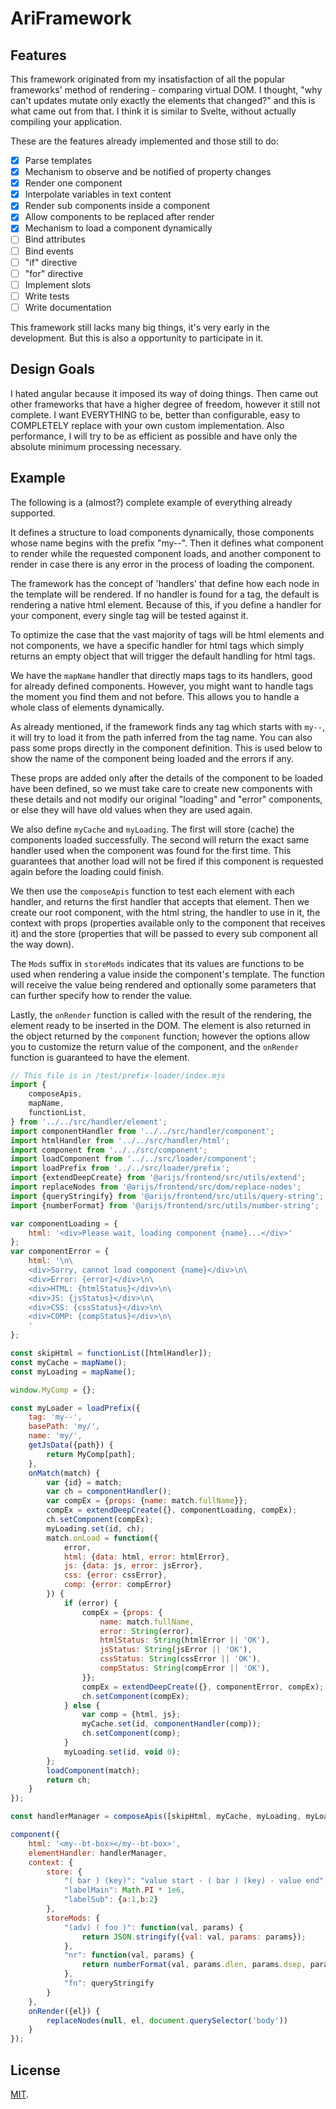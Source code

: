 # AriFramework

## Features

This framework originated from my insatisfaction of all the popular frameworks' method of rendering - comparing virtual DOM. I thought, "why can't updates mutate only exactly the elements that changed?" and this is what came out from that. I think it is similar to Svelte, without actually compiling your application.

These are the features already implemented and those still to do:

- [x] Parse templates
- [x] Mechanism to observe and be notified of property changes
- [x] Render one component
- [x] Interpolate variables in text content
- [x] Render sub components inside a component
- [x] Allow components to be replaced after render
- [x] Mechanism to load a component dynamically
- [ ] Bind attributes
- [ ] Bind events
- [ ] "if" directive
- [ ] "for" directive
- [ ] Implement slots
- [ ] Write tests
- [ ] Write documentation

This framework still lacks many big things, it's very early in the development. But this is also a opportunity to participate in it.

## Design Goals

I hated angular because it imposed its way of doing things. Then came out other frameworks that have a higher degree of freedom, however it still not complete. I want EVERYTHING to be, better than configurable, easy to COMPLETELY replace with your own custom implementation. Also performance, I will try to be as efficient as possible and have only the absolute minimum processing necessary.

## Example

The following is a (almost?) complete example of everything already supported.

It defines a structure to load components dynamically, those components whose name begins with the prefix "my--". Then it defines what component to render while the requested component loads, and another component to render in case there is any error in the process of loading the component.

The framework has the concept of 'handlers' that define how each node in the template will be rendered. If no handler is found for a tag, the default is rendering a native html element. Because of this, if you define a handler for your component, every single tag will be tested against it.

To optimize the case that the vast majority of tags will be html elements and not components, we have a specific handler for html tags which simply returns an empty object that will trigger the default handling for html tags.

We have the `mapName` handler that directly maps tags to its handlers, good for already defined components. However, you might want to handle tags the moment you find them and not before. This allows you to handle a whole class of elements dynamically.

As already mentioned, if the framework finds any tag which starts with `my--`, it will try to load it from the path inferred from the tag name. You can also pass some props directly in the component definition. This is used below to show the name of the component being loaded and the errors if any.

These props are added only after the details of the component to be loaded have been defined, so we must take care to create new components with these details and not modify our original "loading" and "error" components, or else they will have old values when they are used again.

We also define `myCache` and `myLoading`. The first will store (cache) the components loaded successfully. The second will return the exact same handler used when the component was found for the first time. This guarantees that another load will not be fired if this component is requested again before the loading could finish.

We then use the `composeApis` function to test each element with each handler, and returns the first handler that accepts that element. Then we create our root component, with the html string, the handler to use in it, the context with props (properties available only to the component that receives it) and the store (properties that will be passed to every sub component all the way down).

The `Mods` suffix in `storeMods` indicates that its values are functions to be used when rendering a value inside the component's template. The function will receive the value being rendered and optionally some parameters that can further specify how to render the value.

Lastly, the `onRender` function is called with the result of the rendering, the element ready to be inserted in the DOM. The element is also returned in the object returned by the `component` function; however the options allow you to customize the return value of the component, and the `onRender` function is guaranteed to have the element.

```javascript
// This file is in /test/prefix-loader/index.mjs
import {
	composeApis,
	mapName,
	functionList,
} from '../../src/handler/element';
import componentHandler from '../../src/handler/component';
import htmlHandler from '../../src/handler/html';
import component from '../../src/component';
import loadComponent from '../../src/loader/component';
import loadPrefix from '../../src/loader/prefix';
import {extendDeepCreate} from '@arijs/frontend/src/utils/extend';
import replaceNodes from '@arijs/frontend/src/dom/replace-nodes';
import {queryStringify} from '@arijs/frontend/src/utils/query-string';
import {numberFormat} from '@arijs/frontend/src/utils/number-string';

var componentLoading = {
	html: '<div>Please wait, loading component {name}...</div>'
};
var componentError = {
	html: '\n\
	<div>Sorry, cannot load component {name}</div>\n\
	<div>Error: {error}</div>\n\
	<div>HTML: {htmlStatus}</div>\n\
	<div>JS: {jsStatus}</div>\n\
	<div>CSS: {cssStatus}</div>\n\
	<div>COMP: {compStatus}</div>\n\
	'
};

const skipHtml = functionList([htmlHandler]);
const myCache = mapName();
const myLoading = mapName();

window.MyComp = {};

const myLoader = loadPrefix({
	tag: 'my--',
	basePath: 'my/',
	name: 'my/',
	getJsData({path}) {
		return MyComp[path];
	},
	onMatch(match) {
		var {id} = match;
		var ch = componentHandler();
		var compEx = {props: {name: match.fullName}};
		compEx = extendDeepCreate({}, componentLoading, compEx);
		ch.setComponent(compEx);
		myLoading.set(id, ch);
		match.onLoad = function({
			error,
			html: {data: html, error: htmlError},
			js: {data: js, error: jsError},
			css: {error: cssError},
			comp: {error: compError}
		}) {
			if (error) {
				compEx = {props: {
					name: match.fullName,
					error: String(error),
					htmlStatus: String(htmlError || 'OK'),
					jsStatus: String(jsError || 'OK'),
					cssStatus: String(cssError || 'OK'),
					compStatus: String(compError || 'OK'),
				}};
				compEx = extendDeepCreate({}, componentError, compEx);
				ch.setComponent(compEx);
			} else {
				var comp = {html, js};
				myCache.set(id, componentHandler(comp));
				ch.setComponent(comp);
			}
			myLoading.set(id, void 0);
		};
		loadComponent(match);
		return ch;
	}
});

const handlerManager = composeApis([skipHtml, myCache, myLoading, myLoader]);

component({
	html: '<my--bt-box></my--bt-box>',
	elementHandler: handlerManager,
	context: {
		store: {
			"( bar ) (key)": "value start - ( bar ) (key) - value end",
			"labelMain": Math.PI * 1e6,
			"labelSub": {a:1,b:2}
		},
		storeMods: {
			"(adv) ( foo )": function(val, params) {
				return JSON.stringify({val: val, params: params});
			},
			"nr": function(val, params) {
				return numberFormat(val, params.dlen, params.dsep, params.gsep, params.glen);
			},
			"fn": queryStringify
		}
	},
	onRender({el}) {
		replaceNodes(null, el, document.querySelector('body'))
	}
});
```

## License

[MIT](LICENSE).
